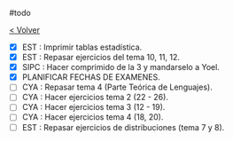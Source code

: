 #todo

[< Volver](Tareas)

- [x] EST : Imprimir tablas estadística.
- [x] EST : Repasar ejercicios del tema 10, 11, 12.
- [x] SIPC : Hacer comprimido de la 3 y mandarselo a Yoel.
- [x] PLANIFICAR FECHAS DE EXAMENES.
- [ ] CYA : Repasar tema 4 (Parte Teórica de Lenguajes).
- [ ] CYA : Hacer ejercicios tema 2 (22 - 26).
- [ ] CYA : Hacer ejercicios tema 3 (12 - 19).
- [ ] CYA : Hacer ejercicios tema 4 (18, 20).
- [ ] EST : Repasar ejercicios de distribuciones (tema 7 y 8).